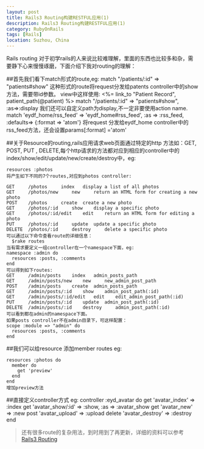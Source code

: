 ```yaml
---
layout: post
title: Rails3 Routing构建RESTFUL应用(1)
description: Rails3 Routing构建RESTFUL应用(1)
category: RubyOnRails
tags: [Rails]
location: Suzhou, China
---
```

Rails routing 对于初学rails的人来说比较难理解，里面的东西也比较多和杂，需要静下心来慢慢琢磨，下面介绍下我对routing的理解：

##首先我们看下match形式的route,eg:
	match "/patients/:id" => "patients#show"
	这种形式的route将request分发给patents controller中的show方法，需要带id参数。
	view中这样使用:
	  <%= link_to "Patient Record", patient_path(@patient) %>
	  match "/patients/:id" => "patients#show", :as=>:display
	我们还可以自定义path为display,不一定非要使用action name.
	  match 'eydf_home/rss_feed' => 'eydf_home#rss_feed', :as => :rss_feed, :defaults=> {:format => 'atom'} 
	将request 分发给eydf_home controller中的rss_feed方法，还会设置params[:format] ='atom'

##关于Resource的routing,rails应用请求web页面通过特定的http 方法如：GET, POST, PUT , DELETE,每个http请求的方法都对应到相应的controller中的index/show/edit/update/new/create/destroy中，eg:

	resources :photos
	将产生如下不同的7个routes,对应到photos controller:

	GET 	/photos 	index 	display a list of all photos
	GET 	/photos/new 	new 	return an HTML form for creating a new photo
	POST 	/photos 	create 	create a new photo
	GET 	/photos/:id 	show 	display a specific photo
	GET 	/photos/:id/edit 	edit 	return an HTML form for editing a photo
	PUT 	/photos/:id 	update 	update a specific photo
	DELETE 	/photos/:id 	destroy 	delete a specific photo 
	可以通过以下命令查看route的详细信息：
	  $rake routes
	当有需求要定义一组controller在一个namespace下面，eg:
	namespace :admin do
	  resources :posts, :comments
	end
	可以得到如下routes:
	GET 	/admin/posts 	index 	admin_posts_path
	GET 	/admin/posts/new 	new 	new_admin_post_path
	POST 	/admin/posts 	create 	admin_posts_path
	GET 	/admin/posts/:id 	show 	admin_post_path(:id)
	GET 	/admin/posts/:id/edit 	edit 	edit_admin_post_path(:id)
	PUT 	/admin/posts/:id 	update 	admin_post_path(:id)
	DELETE 	/admin/posts/:id 	destroy 	admin_post_path(:id) 
	可以看到都在admin的namespace下面。
	如果posts controller不在admin目录下，可这样配置：
	scope :module => "admin" do
	  resources :posts, :comments
	end

##我们可以给resource 添加member routes eg:

	resources :photos do
	  member do
		get 'preview'
	  end
	end
	增加preview方法

##直接定义controller方式 eg:
    controller :eyd_avatar do
    get 'avatar_index' => :index
    get 'avatar_show/:id' => :show, :as => :avatar_show
    get 'avatar_new' => :new
    post 'avatar_upload' => :upload
    delete 'avatar_destroy' => :destroy
    end

> 还有很多route的复杂用法，到时用到了再更新，详细的资料可以参考[Rails3 Routing][1]


  [1]: http://guides.rubyonrails.org/routing.html#changelog "routing"
